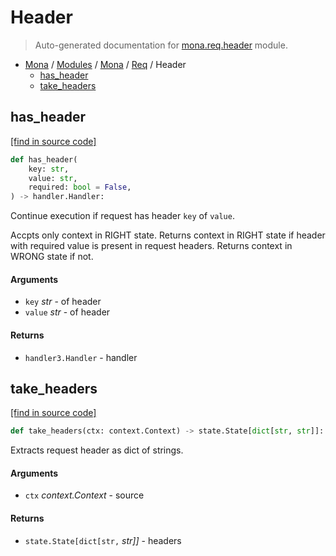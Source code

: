 # Header

> Auto-generated documentation for [mona.req.header](https://github.com/katunilya/mona/blob/2-provide-multiple-examples-of-using-library/mona/req/header.py) module.

- [Mona](../../README.md#mona) / [Modules](../../MODULES.md#mona-modules) / [Mona](../index.md#mona) / [Req](index.md#req) / Header
    - [has_header](#has_header)
    - [take_headers](#take_headers)

## has_header

[[find in source code]](https://github.com/katunilya/mona/blob/2-provide-multiple-examples-of-using-library/mona/req/header.py#L6)

```python
def has_header(
    key: str,
    value: str,
    required: bool = False,
) -> handler.Handler:
```

Continue execution if request has header `key` of `value`.

Accpts only context in RIGHT state. Returns context in RIGHT state if header with
required value is present in request headers. Returns context in WRONG state if not.

#### Arguments

- `key` *str* - of header
- `value` *str* - of header

#### Returns

- `handler3.Handler` - handler

## take_headers

[[find in source code]](https://github.com/katunilya/mona/blob/2-provide-multiple-examples-of-using-library/mona/req/header.py#L32)

```python
def take_headers(ctx: context.Context) -> state.State[dict[str, str]]:
```

Extracts request header as dict of strings.

#### Arguments

- `ctx` *context.Context* - source

#### Returns

- `state.State[dict[str,` *str]]* - headers
